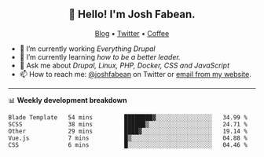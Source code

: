 <h2 align="center">👋 Hello! I'm Josh Fabean.</h2>
<p align="center">
  <a href="https://joshfabean.com">Blog</a> •
  <a href="https://twitter.com/fabean">Twitter</a> •
  <a href="https://www.buymeacoffee.com/LSxne6Yr4">Coffee</a>
</p>

- 🔭 I’m currently working *Everything Drupal*
- 🌱 I’m currently learning *how to be a better leader.*
- 💬 Ask me about *Drupal, Linux, PHP, Docker, CSS and JavaScript*
- 📫 How to reach me: [@joshfabean](https://twitter.com/joshfabean) on Twitter or [email from my website](https://joshfabean.com).

-------

📊 **Weekly development breakdown**
<!--START_SECTION:waka-->
```text
Blade Template   54 mins         ████████▓░░░░░░░░░░░░░░░░   34.99 % 
SCSS             38 mins         ██████▒░░░░░░░░░░░░░░░░░░   24.71 % 
Other            29 mins         ████▓░░░░░░░░░░░░░░░░░░░░   19.14 % 
Vue.js           7 mins          █▒░░░░░░░░░░░░░░░░░░░░░░░   04.88 % 
CSS              6 mins          █░░░░░░░░░░░░░░░░░░░░░░░░   04.46 % 
```
<!--END_SECTION:waka-->

<!--
**fabean/fabean** is a ✨ _special_ ✨ repository because its `README.md` (this file) appears on your GitHub profile.

Here are some ideas to get you started:

- 🔭 I’m currently working on ...
- 🌱 I’m currently learning ...
- 👯 I’m looking to collaborate on ...
- 🤔 I’m looking for help with ...
- 💬 Ask me about ...
- 📫 How to reach me: ...
- 😄 Pronouns: ...
- ⚡ Fun fact: ...
-->
